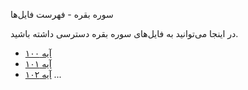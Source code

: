 سوره بقره - فهرست فایل‌ها

در اینجا می‌توانید به فایل‌های سوره بقره دسترسی داشته باشید.

- [آیه ۱۰۰](BAYAN/2000-AL-BAGHARE/100.md)
- [آیه ۱۰۱](BAYAN/2000-AL-BAGHARE/101.md)
- [آیه ۱۰۲](BAYAN/2000-AL-BAGHARE/102.md)
...
